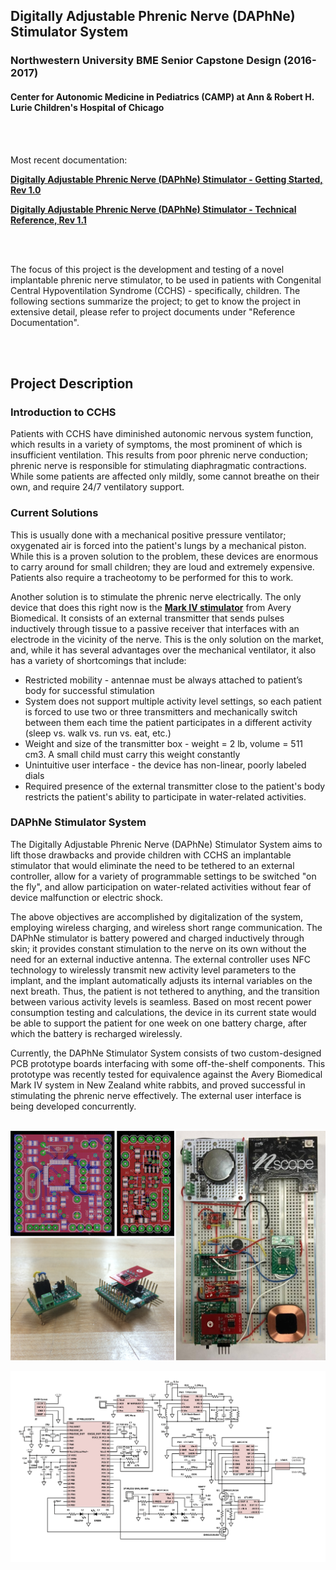 ## Digitally Adjustable Phrenic Nerve (DAPhNe) Stimulator System
### Northwestern University BME Senior Capstone Design (2016-2017)
#### Center for Autonomic Medicine in Pediatrics (CAMP) at Ann & Robert H. Lurie Children's Hospital of Chicago

<br></br>

Most recent documentation:


[**Digitally Adjustable Phrenic Nerve (DAPhNe) Stimulator - Getting Started, Rev 1.0**](https://github.com/AlexeyRevinski/DAPhNe-Stimulator-System/blob/master/Reference%20Documentation/DAPhNe_Getting_Started_v_1_0.pdf)


[**Digitally Adjustable Phrenic Nerve (DAPhNe) Stimulator - Technical Reference, Rev 1.1**](https://github.com/AlexeyRevinski/DAPhNe-Stimulator-System/blob/master/Reference%20Documentation/DAPhNe_Technical_Reference_v_1_1.pdf)

<br></br>

The focus of this project is the development and testing of a novel implantable phrenic nerve stimulator, to be used in patients with Congenital Central Hypoventilation Syndrome (CCHS) - specifically, children. The following sections summarize the project; to get to know the project in extensive detail, please refer to project documents under "Reference Documentation".

<br></br>

## Project Description
### Introduction to CCHS
Patients with CCHS have diminished autonomic nervous system function, which results in a variety of symptoms, the most prominent of which is insufficient ventilation. This results from poor phrenic nerve conduction; phrenic nerve is responsible for stimulating diaphragmatic contractions. While some patients are affected only mildly, some cannot breathe on their own, and require 24/7 ventilatory support.

### Current Solutions
This is usually done with a mechanical positive pressure ventilator; oxygenated air is forced into the patient's lungs by a mechanical piston. While this is a proven solution to the problem, these devices are enormous to carry around for small children; they are loud and extremely expensive. Patients also require a tracheotomy to be performed for this to work.

Another solution is to stimulate the phrenic nerve electrically. The only device that does this right now is the [**Mark IV stimulator**](http://www.averybiomedical.com/breathing-pacemakers/system-information/) from Avery Biomedical. It consists of an external transmitter that sends pulses inductively through tissue to a passive receiver that interfaces with an electrode in the vicinity of the nerve. This is the only solution on the market, and, while it has several advantages over the mechanical ventilator, it also has a variety of shortcomings that include:
 - Restricted mobility - antennae must be always attached to patient’s body for successful stimulation
 - System does not support multiple activity level settings, so each patient is forced to use two or three transmitters and mechanically switch between them each time the patient participates in a different activity (sleep vs. walk vs. run vs. eat, etc.)
 - Weight and size of the transmitter box - weight = 2 lb, volume = 511 cm3. A small child must carry this weight constantly
 - Unintuitive user interface - the device has non-linear, poorly labeled dials
 - Required presence of the external transmitter close to the patient's body restricts the patient's ability to participate in water-related activities.

### DAPhNe Stimulator System
The Digitally Adjustable Phrenic Nerve (DAPhNe) Stimulator System aims to lift those drawbacks and provide children with CCHS an implantable stimulator that would eliminate the need to be tethered to an external controller, allow for a variety of programmable settings to be switched "on the fly", and allow participation on water-related activities without fear of device malfunction or electric shock. 

The above objectives are accomplished by digitalization of the system, employing wireless charging, and wireless short range communication.  The DAPhNe stimulator is battery powered and charged inductively through skin; it provides constant stimulation to the nerve on its own without the need for an external inductive antenna. The external controller uses NFC technology to wirelessly transmit new activity level parameters to the implant, and the implant automatically adjusts its internal variables on the next breath. Thus, the patient is not tethered to anything, and the transition between various activity levels is seamless. Based on most recent power consumption testing and calculations, the device in its current state would be able to support the patient for one week on one battery charge, after which the battery is recharged wirelessly.

Currently, the DAPhNe Stimulator System consists of two custom-designed PCB prototype boards interfacing with some off-the-shelf components. This prototype was recently tested for equivalence against the Avery Biomedical Mark IV system in New Zealand white rabbits, and proved successful in stimulating the phrenic nerve effectively. The external user interface is being developed concurrently. 
<br></br>
<p align="center">
  <img src="https://github.com/AlexeyRevinski/BME390/blob/master/Visuals/Collage.png" width="750"/>
</p>
<p align="right">
  <img src="https://github.com/AlexeyRevinski/BME390/blob/master/Visuals/Overall%20Circuit%20Diagram-1.png" width="800"/>
</p>
